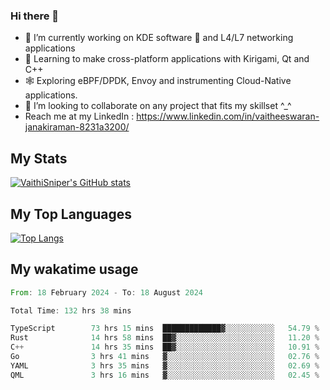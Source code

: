### Hi there 👋

- 🔭 I’m currently working on KDE software 💓 and L4/L7 networking applications 
- 📖 Learning to make cross-platform applications with Kirigami, Qt and C++
- 🕸️ Exploring eBPF/DPDK, Envoy and instrumenting Cloud-Native applications. 
- 👯 I’m looking to collaborate on any project that fits my skillset ^_^
- Reach me at my LinkedIn : https://www.linkedin.com/in/vaitheeswaran-janakiraman-8231a3200/

## My Stats
[![VaithiSniper's GitHub stats](https://github-readme-stats.vercel.app/api?username=VaithiSniper&hide=stars&theme=radical)](https://github.com/anuraghazra/github-readme-stats)

## My Top Languages

[![Top Langs](https://github-readme-stats.vercel.app/api/top-langs/?username=VaithiSniper&layout=compact)](https://github.com/anuraghazra/github-readme-stats)

## My wakatime usage

<!--START_SECTION:waka-->

```rust
From: 18 February 2024 - To: 18 August 2024

Total Time: 132 hrs 38 mins

TypeScript        73 hrs 15 mins  █████████████▓░░░░░░░░░░░   54.79 %
Rust              14 hrs 58 mins  ██▓░░░░░░░░░░░░░░░░░░░░░░   11.20 %
C++               14 hrs 35 mins  ██▓░░░░░░░░░░░░░░░░░░░░░░   10.91 %
Go                3 hrs 41 mins   ▓░░░░░░░░░░░░░░░░░░░░░░░░   02.76 %
YAML              3 hrs 35 mins   ▓░░░░░░░░░░░░░░░░░░░░░░░░   02.69 %
QML               3 hrs 16 mins   ▓░░░░░░░░░░░░░░░░░░░░░░░░   02.45 %
```

<!--END_SECTION:waka-->
